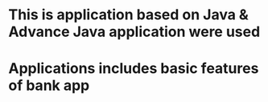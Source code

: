 #  This is application based on Java & Advance Java application were used
#  Applications includes basic features of bank app